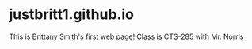 # justbritt1.github.io

This is Brittany Smith's first web page!
Class is CTS-285 with Mr. Norris




